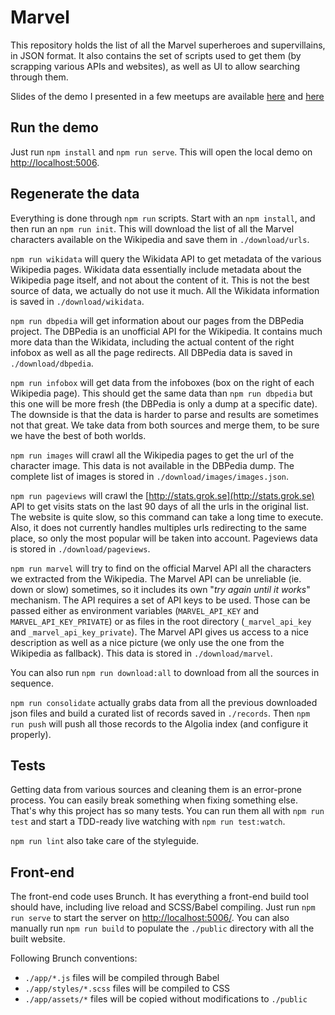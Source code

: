# Marvel

This repository holds the list of all the Marvel superheroes and supervillains,
in JSON format. It also contains the set of scripts used to get them (by
scrapping various APIs and websites), as well as UI to allow searching through
them.

Slides of the demo I presented in a few meetups are available [here][1] and
[here][2]

## Run the demo

Just run `npm install` and `npm run serve`. This will open the local demo on
[http://localhost:5006](http://localhost:5006).

## Regenerate the data

Everything is done through `npm run` scripts. Start with an `npm install`, and
then run an `npm run init`. This will download the list of all the Marvel
characters available on the Wikipedia and save them in `./download/urls`.

`npm run wikidata` will query the Wikidata API to get metadata of the various
Wikipedia pages. Wikidata data essentially include metadata about the Wikipedia
page itself, and not about the content of it. This is not the best source of
data, we actually do not use it much. All the Wikidata information is saved in
`./download/wikidata`.

`npm run dbpedia` will get information about our pages from the DBPedia project.
The DBPedia is an unofficial API for the Wikipedia. It contains much more data
than the Wikidata, including the actual content of the right infobox as well as
all the page redirects. All DBPedia data is saved in `./download/dbpedia`.

`npm run infobox` will get data from the infoboxes (box on the right of each
Wikipedia page). This should get the same data than `npm run dbpedia` but this
one will be more fresh (the DBPedia is only a dump at a specific date). The
downside is that the data is harder to parse and results are sometimes not that
great. We take data from both sources and merge them, to be sure we have the
best of both worlds.

`npm run images` will crawl all the Wikipedia pages to get the url of the
character image. This data is not available in the DBPedia dump. The complete
list of images is stored in `./download/images/images.json`.

`npm run pageviews` will crawl the [http://stats.grok.se](http://stats.grok.se)
API to get visits stats on the last 90 days of all the urls in the original
list. The website is quite slow, so this command can take a long time to
execute. Also, it does not currently handles multiples urls redirecting to the
same place, so only the most popular will be taken into account. Pageviews data
is stored in `./download/pageviews`.

`npm run marvel` will try to find on the official Marvel API all the characters
we extracted from the Wikipedia. The Marvel API can be unreliable (ie. down or
slow) sometimes, so it includes its own "_try again until it works_" mechanism.
The API requires a set of API keys to be used. Those can be passed either as
environment variables (`MARVEL_API_KEY` and `MARVEL_API_KEY_PRIVATE`) or as
files in the root directory (`_marvel_api_key` and `_marvel_api_key_private`).
The Marvel API gives us access to a nice description as well as a nice picture
(we only use the one from the Wikipedia as fallback). This data is stored in
`./download/marvel`.

You can also run `npm run download:all` to download from all the sources in
sequence.

`npm run consolidate` actually grabs data from all the previous downloaded json
files and build a curated list of records saved in `./records`. Then `npm run
push` will push all those records to the Algolia index (and configure it
properly).

## Tests

Getting data from various sources and cleaning them is an error-prone process.
You can easily break something when fixing something else. That's why this
project has so many tests. You can run them all with `npm run test` and start
a TDD-ready live watching with `npm run test:watch`.

`npm run lint` also take care of the styleguide.

## Front-end

The front-end code uses Brunch. It has everything a front-end build tool should
have, including live reload and SCSS/Babel compiling. Just run `npm run serve`
to start the server on [http://localhost:5006/](http://localhost:5006/). You can
also manually run `npm run build` to populate the `./public` directory with all
the built website.

Following Brunch conventions:

- `./app/*.js` files will be compiled through Babel
- `./app/styles/*.scss` files will be compiled to CSS
- `./app/assets/*` files will be copied without modifications to `./public`


[1]: http://talks.pixelastic.com/marvel-parisjs/#/
[2]: http://talks.pixelastic.com/marvel-humantalks/#/
